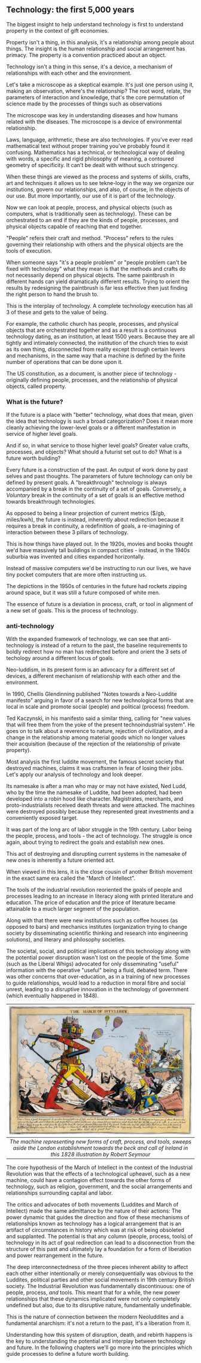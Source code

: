 ## Technology: the first 5,000 years

The biggest insight to help understand technology is first to understand property in the context of gift economies.

Property isn't a thing, in this analysis, it's a relationship among people about things. The insight is the human relationship and social arrangement has primacy. The property is a convention practiced about an object.

Technology isn't a thing in this sense, it's a device, a mechanism of relationships with each other and the environment.

Let's take a microscope as a skeptical example. It's just one person using it, making an observation, where's the relationship? The root word, relate, the parameters of interaction and knowledge, that's the core permutation of science made by the processes of things such as observations 

The microscope was key in understanding diseases and how humans related with the diseases. The microscope is a device of environmental relationship.

Laws, language, arithmetic, these are also technologies. If you've ever read mathematical text without proper training you've probably found it confusing. Mathematics has a technical, or technological way of dealing with words, a specific and rigid philosophy of meaning, a contoured geometry of specificity. It can't be dealt with without such stringency.

When these things are viewed as the process and systems of skills, crafts, art and techniques it allows us to see tekne-logy in the way we organize our institutions, govern our relationships, and also, of course, in the objects of our use.  But more importantly, our use of it is part of the technology.

Now we can look at people, process, and physical objects (such as computers, what is traditionally seen as technology). These can be orchestrated to an end if they are the kinds of people, processes, and physical objects capable of reaching that end together.

"People" refers their craft and method. "Process" refers to the rules governing their relationship with others and the physical objects are the tools of execution.

When someone says "it's a people problem" or "people problem can't be fixed with technology" what they mean is that the methods and crafts do not necessarily depend on physical objects.  The same paintbrush in different hands can yield dramatically different results.  Trying to orient the results by redesigning the paintbrush is far less effective then just finding the right person to hand the brush to.

This is the interplay of technology.  A complete technology execution has all 3 of these and gets to the value of being.

For example, the catholic church has people, processes, and physical objects that are orchestrated together and as a result is a continuous technology dating, as an institution, at least 1500 years. Because they are all tightly and intimately connected, the institution of the church tries to exist as its own thing, disconnected from reality except through certain levers and mechanisms, in the same way that a machine is defined by the finite number of operations that can be done upon it.

The US constitution, as a document, is another piece of technology - originally defining people, processes, and the relationship of physical objects, called property.

### What is the future?

If the future is a place with "better" technology, what does that mean, given the idea that technology is such a broad categorization? Does it mean more cleanly achieving the lower-level goals or a different manifestation in service of higher level goals.

And if so, in what service to those higher level goals? Greater value crafts, processes, and objects? What should a futurist set out to do? What is a future worth building?

Every future is a construction of the past. An output of work done by past selves and past thoughts. The parameters of future technology can only be defined by present goals. A "breakthrough" technology is always accompanied by a break in the continuity of a set of goals.  Conversely, a *Voluntary* break in the continuity of a set of goals is an effective method towards breakthrough technologies.

As opposed to being a linear projection of current metrics ($/gb, miles/kwh), the future is instead, inherently about redirection because it requires a break in continuity, a redefinition of goals, a re-imagining of interaction between these 3 pillars of technology.

This is how things have played out. In the 1920s, movies and books thought we'd have massively tall buildings in compact cities - instead, in the 1940s suburbia was invented and cities expanded horizontally.

Instead of massive computers we'd be instructing to run our lives, we have tiny pocket computers that are more often instructing us.

The depictions in the 1950s of centuries in the future had rockets zipping around space, but it was still a future composed of white men.

The essence of future is a deviation in process, craft, or tool in alignment of a new set of goals. This is the process of technology.

### anti-technology

With the expanded framework of technology, we can see that anti-technology is instead of a return to the past, the baseline requirements to boldly redirect how no man has redirected before and orient the 3 sets of techology around a different locus of goals.

Neo-luddism, in its present form is an advocacy for a different set of devices, a different mechanism of relationship with each other and the environment.

In 1990, Chellis Glendinning published "Notes towards a Neo-Luddite manifesto" arguing in favor of a search for new technological forms that are local in scale and promote social (people) and political (process) freedom.

Ted Kaczynski, in his manifesto said a similar thing, calling for "new values that will free them from the yoke of the present technoindustrial system". He goes on to talk about a reverence to nature, rejection of civilization, and a change in the relationship among material goods which no longer values their acquisition (because of the rejection of the relationship of private property).

Most analysis the first luddite movement, the famous secret society that destroyed machines, claims it was craftsmen in fear of losing their jobs. Let's apply our analysis of technology and look deeper.

Its namesake is after a man who may or may not have existed, Ned Ludd, who by the time the namesake of Luddite, had been adopted, had been developed into a robin hood like character.  Magistrates, merchants, and proto-industrialists received death threats and were attacked. The machines were destroyed possibly because they represented great investments and a conveniently exposed target.

It was part of the long arc of labor struggle in the 19th century.  Labor being the people, process, and tools - the act of technology. The struggle is once again, about trying to redirect the goals and establish new ones.

This act of destroying and disrupting current systems in the namesake of new ones is inherently a future oriented act. 

When viewed in this lens, it is the close cousin of another British movement in the exact same era called the "March of Intellect".

The tools of the industrial revolution reoriented the goals of people and processes leading to an increase in literacy along with printed literature and education. The price of education and the price of literature became attainable to a much larger segment of the population.

Along with that there were new institutions such as coffee houses (as opposed to bars) and mechanics institutes (organization trying to change society by disseminating scientific thinking and research into engineering solutions), and literary and philosophy societies.

The societal, social, and political implications of this technology along with the potential power disruption wasn't lost on the people of the time. Some (such as the Liberal Whigs) advocated for only disseminating "useful" information with the operative "useful" being a fluid, debated term.  There was other concerns that over-education, as in a training of new processes to guide relationships, would lead to a reduction in moral fibre and social unrest, leading to a disruptive innovation in the technology of government (which eventually happened in 1848).

| ![march of intellect](/assets/march_of_intellect.jpg) |
|:--:|
| *The machine representing new forms of craft, process, and tools, sweeps aside the London establishment towards the beck and call of Ireland in this 1828 illustration by Robert Seymour* |

The core hypothesis of the March of Intellect in the context of the Industrial Revolution was that the effects of a technological upheavel, such as a new machine, could have a contagion effect towards the other forms of technology, such as religion, government, and the social arrangements and relationships surrounding capital and labor.  

The critics and advocates of both movements (Luddites and March of Intellect) made the same admittance by the nature of their actions: The power dynamic that guides the direction and flow of these mechanisms of relationships known as technology has a logical arrangement that is an artifact of circumstances in history which was at risk of being obsoleted and supplanted. The potential is that any column (people, process, tools) of technology in its act of goal redirection can lead to a disconnection from the structure of this past and ultimately lay a foundation for a form of liberation and power rearrangement in the future.

The deep interconnectedness of the three pieces inherent ability to affect each other either  intentionally or merely consequentially was obvious to the Luddites, political parties and other social movements in 19th century British society. The Industrial Revolution was fundamentally discontinuous: one of people, process, *and* tools. This meant that for a while, the new power relationships that these dynamics implicated were not only completely undefined but also, due to its disruptive nature, fundamentally undefinable.

This is the nature of connection between the modern Neoluddites and a fundamental anarchism: it's not a return to the past, it's a liberation from it.

Understanding how this system of disruption, death, and rebirth happens is the key to understanding the potential and interplay between technology and future. In the following chapters we'll go more into the principles which guide processes to define a future worth building.

